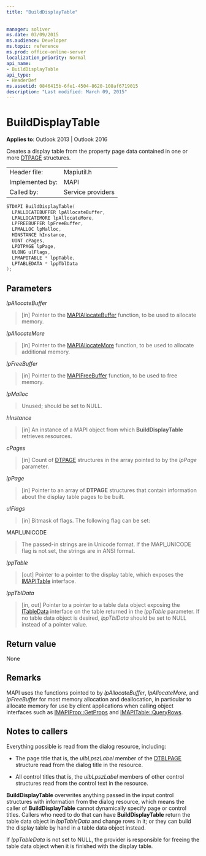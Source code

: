 ```yaml
---
title: "BuildDisplayTable"
 
 
manager: soliver
ms.date: 03/09/2015
ms.audience: Developer
ms.topic: reference
ms.prod: office-online-server
localization_priority: Normal
api_name:
- BuildDisplayTable
api_type:
- HeaderDef
ms.assetid: 0846415b-6fe1-4504-8620-108af6719015
description: "Last modified: March 09, 2015"
---
```


# BuildDisplayTable

  
  
**Applies to**: Outlook 2013 | Outlook 2016 
  
Creates a display table from the property page data contained in one or more [DTPAGE](dtpage.md) structures. 
  
|||
|:-----|:-----|
|Header file:  <br/> |Mapiutil.h  <br/> |
|Implemented by:  <br/> |MAPI  <br/> |
|Called by:  <br/> |Service providers  <br/> |
   
```cpp
STDAPI BuildDisplayTable(
  LPALLOCATEBUFFER lpAllocateBuffer,
  LPALLOCATEMORE lpAllocateMore,
  LPFREEBUFFER lpFreeBuffer,
  LPMALLOC lpMalloc,
  HINSTANCE hInstance,
  UINT cPages,
  LPDTPAGE lpPage,
  ULONG ulFlags,
  LPMAPITABLE * lppTable,
  LPTABLEDATA * lppTblData
);
```

## Parameters

 _lpAllocateBuffer_
  
> [in] Pointer to the [MAPIAllocateBuffer](mapiallocatebuffer.md) function, to be used to allocate memory. 
    
 _lpAllocateMore_
  
> [in] Pointer to the [MAPIAllocateMore](mapiallocatemore.md) function, to be used to allocate additional memory. 
    
 _lpFreeBuffer_
  
> [in] Pointer to the [MAPIFreeBuffer](mapifreebuffer.md) function, to be used to free memory. 
    
 _lpMalloc_
  
> Unused; should be set to NULL. 
    
 _hInstance_
  
> [in] An instance of a MAPI object from which **BuildDisplayTable** retrieves resources. 
    
 _cPages_
  
> [in] Count of [DTPAGE](dtpage.md) structures in the array pointed to by the  _lpPage_ parameter. 
    
 _lpPage_
  
> [in] Pointer to an array of **DTPAGE** structures that contain information about the display table pages to be built. 
    
 _ulFlags_
  
> [in] Bitmask of flags. The following flag can be set:
    
MAPI_UNICODE 
  
> The passed-in strings are in Unicode format. If the MAPI_UNICODE flag is not set, the strings are in ANSI format. 
    
 _lppTable_
  
> [out] Pointer to a pointer to the display table, which exposes the [IMAPITable](imapitableiunknown.md) interface. 
    
 _lppTblData_
  
> [in, out] Pointer to a pointer to a table data object exposing the [ITableData](itabledataiunknown.md) interface on the table returned in the  _lppTable_ parameter. If no table data object is desired,  _lppTblData_ should be set to NULL instead of a pointer value. 
    
## Return value

None
  
## Remarks

MAPI uses the functions pointed to by  _lpAllocateBuffer_,  _lpAllocateMore_, and  _lpFreeBuffer_ for most memory allocation and deallocation, in particular to allocate memory for use by client applications when calling object interfaces such as [IMAPIProp::GetProps](imapiprop-getprops.md) and [IMAPITable::QueryRows](imapitable-queryrows.md). 
  
## Notes to callers

Everything possible is read from the dialog resource, including:
  
- The page title that is, the  _ulbLpszLabel_ member of the [DTBLPAGE](dtblpage.md) structure read from the dialog title in the resource. 
    
- All control titles that is, the  _ulbLpszLabel_ members of other control structures read from the control text in the resource. 
    
 **BuildDisplayTable** overwrites anything passed in the input control structures with information from the dialog resource, which means the caller of **BuildDisplayTable** cannot dynamically specify page or control titles. Callers who need to do that can have **BuildDisplayTable** return the table data object in  _lppTableData_ and change rows in it; or they can build the display table by hand in a table data object instead. 
  
If  _lppTableData_ is not set to NULL, the provider is responsible for freeing the table data object when it is finished with the display table. 
  

